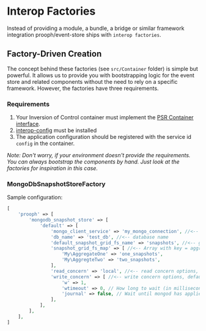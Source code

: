 # Interop Factories

Instead of providing a module, a bundle, a bridge or similar framework integration prooph/event-store ships with `interop factories`.

## Factory-Driven Creation

The concept behind these factories (see `src/Container` folder) is simple but powerful. It allows us to provide you with bootstrapping logic for the event store and related components
without the need to rely on a specific framework. However, the factories have three requirements.

### Requirements

1. Your Inversion of Control container must implement the [PSR Container interface](https://github.com/php-fig/container).
2. [interop-config](https://github.com/sandrokeil/interop-config) must be installed
3. The application configuration should be registered with the service id `config` in the container.

*Note: Don't worry, if your environment doesn't provide the requirements. You can
always bootstrap the components by hand. Just look at the factories for inspiration in this case.*

### MongoDbSnapshotStoreFactory

Sample configuration:

```php
[
    'prooph' => [
        'mongodb_snapshot_store' => [
            'default' => [
                'mongo_client_service' => 'my_mongo_connection', //<-- service name of your mongo client
                'db_name' => 'test_db', //<-- database name
                'default_snapshot_grid_fs_name' => 'snapshots', //<-- grid fs name of your snapshots, defaults to `snapshots`
                'snapshot_grid_fs_map' => [ //<-- Array with key = aggregate type, value = snapshot grid fs name, defaults to empty array
                    'My\AggregateOne' => 'one_snapshots',
                    'My\AggregteTwo' => 'two_snapshots',
                ],
                'read_concern' => 'local', //<-- read concern options, defaults to `local`,
                'write_concern' => [ //<-- write concern options, default listed below
                    'w' => 1,
                    'wtimeout' => 0, // How long to wait (in milliseconds) for secondaries before failing.
                    'journal' => false, // Wait until mongod has applied the write to the journal.
                ],
            ],
        ],
    ],
]
```
